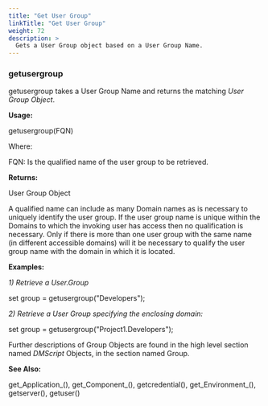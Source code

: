 ```yaml
---
title: "Get User Group"
linkTitle: "Get User Group"
weight: 72
description: >
  Gets a User Group object based on a User Group Name. 
---
```



### getusergroup

getusergroup takes a User Group Name and returns the matching _User Group Object_.

**Usage:**

getusergroup(FQN)

Where:

FQN: Is the qualified name of the user group to be retrieved.

**Returns:**

User Group Object

A qualified name can include as many Domain names as is necessary to uniquely identify the user group. If the user group name is unique within the Domains to which the invoking user has access then no qualification is necessary. Only if there is more than one user group with the same name (in different accessible domains) will it be necessary to qualify the user group name with the domain in which it is located.

**Examples:**

_1) Retrieve a User.Group_

set group = getusergroup("Developers");

_2) Retrieve a User Group specifying the enclosing domain:_

set group = getusergroup("Project1.Developers");


Further descriptions of Group Objects are found in the high level section named _DMScript_ Objects, in the section named Group.
 

**See Also:**

get_Application_(), get_Component_(), getcredential(), get_Environment_(), getserver(), getuser()